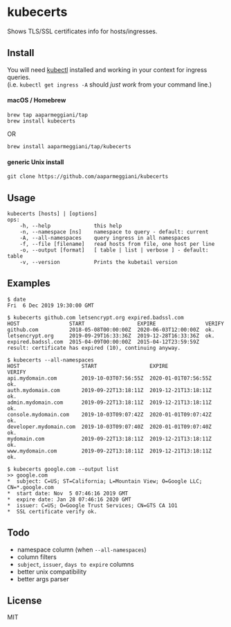 # kubecerts

Shows TLS/SSL certificates info for hosts/ingresses.  

## Install

You will need [kubectl](https://kubernetes.io/docs/tasks/tools/install-kubectl/) installed and working in your context for ingress queries.  
(i.e. `kubectl get ingress -A` should *just work* from your command line.)

#### macOS / Homebrew
```console
brew tap aaparmeggiani/tap
brew install kubecerts
```
OR
```console
brew install aaparmeggiani/tap/kubecerts
```

#### generic Unix install
```console
git clone https://github.com/aaparmeggiani/kubecerts
```

## Usage
```console
kubecerts [hosts] | [options]
ops:
    -h, --help              this help
    -n, --namespace [ns]    namespace to query - default: current
    -A, --all-namespaces    query ingress in all namespaces
    -f, --file [filename]   read hosts from file, one host per line
    -o, --output [format]   [ table | list | verbose ] - default: table
    -v, --version           Prints the kubetail version
```

## Examples
```console
$ date
Fri  6 Dec 2019 19:30:00 GMT

$ kubecerts github.com letsencrypt.org expired.badssl.com
HOST                START                 EXPIRE                VERIFY
github.com          2018-05-08T00:00:00Z  2020-06-03T12:00:00Z  ok.
letsencrypt.org     2019-09-29T16:33:36Z  2019-12-28T16:33:36Z  ok.
expired.badssl.com  2015-04-09T00:00:00Z  2015-04-12T23:59:59Z  result: certificate has expired (10), continuing anyway.

$ kubecerts --all-namespaces
HOST                    START                 EXPIRE                VERIFY
api.mydomain.com        2019-10-03T07:56:55Z  2020-01-01T07:56:55Z  ok.
auth.mydomain.com       2019-09-22T13:18:11Z  2019-12-21T13:18:11Z  ok.
admin.mydomain.com      2019-09-22T13:18:11Z  2019-12-21T13:18:11Z  ok.
console.mydomain.com    2019-10-03T09:07:42Z  2020-01-01T09:07:42Z  ok.
developer.mydomain.com  2019-10-03T09:07:40Z  2020-01-01T09:07:40Z  ok.
mydomain.com            2019-09-22T13:18:11Z  2019-12-21T13:18:11Z  ok.
www.mydomain.com        2019-09-22T13:18:11Z  2019-12-21T13:18:11Z  ok.

$ kubecerts google.com --output list
>> google.com
*  subject: C=US; ST=California; L=Mountain View; O=Google LLC; CN=*.google.com
*  start date: Nov  5 07:46:16 2019 GMT
*  expire date: Jan 28 07:46:16 2020 GMT
*  issuer: C=US; O=Google Trust Services; CN=GTS CA 1O1
*  SSL certificate verify ok.

```

## Todo
* namespace column (when `--all-namespaces`)
* column filters
* `subject`, `issuer`, `days to expire` columns
* better unix compatibility 
* better args parser

## License
MIT
